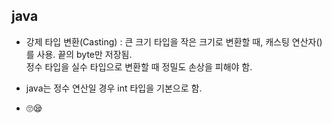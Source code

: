 ## java
- 강제 타입 변환(Casting) : 큰 크기 타입을 작은 크기로 변환할 때, 캐스팅 연산자()를 사용. 끝의 byte만 저장됨.
<br>정수 타입을 실수 타입으로 변환할 때 정밀도 손상을 피해야 함.
- java는 정수 연산일 경우 int 타입을 기본으로 함.

- 🙄😪
